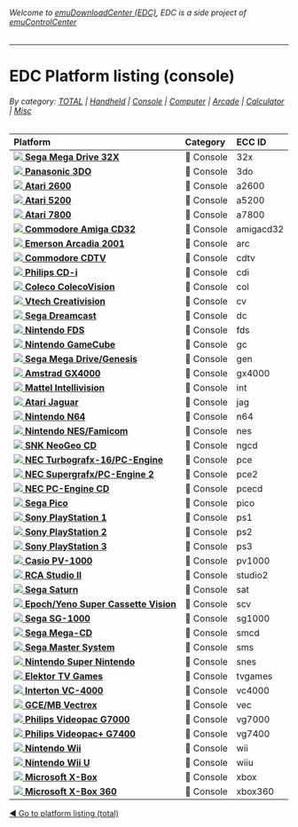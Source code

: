 ###### Welcome to [emuDownloadCenter (EDC)](https://github.com/PhoenixInteractiveNL/emuDownloadCenter/wiki/), EDC is a side project of [emuControlCenter](https://github.com/PhoenixInteractiveNL/emuControlCenter/wiki/)
***
# EDC Platform listing (console)

###### By category: [TOTAL](https://github.com/PhoenixInteractiveNL/emuDownloadCenter/wiki/EDC-Platform-List) | [Handheld](https://github.com/PhoenixInteractiveNL/emuDownloadCenter/wiki/EDC-Platform-List-Handheld) | [Console](https://github.com/PhoenixInteractiveNL/emuDownloadCenter/wiki/EDC-Platform-List-Console) | [Computer](https://github.com/PhoenixInteractiveNL/emuDownloadCenter/wiki/EDC-Platform-List-Computer) | [Arcade](https://github.com/PhoenixInteractiveNL/emuDownloadCenter/wiki/EDC-Platform-List-Arcade) | [Calculator](https://github.com/PhoenixInteractiveNL/emuDownloadCenter/wiki/EDC-Platform-List-Calculator) | [Misc](https://github.com/PhoenixInteractiveNL/emuDownloadCenter/wiki/EDC-Platform-List-Misc)

| Platform | Category | ECC ID |
|:---------|:---------|:-------|
| [![](https://raw.githubusercontent.com/wiki/PhoenixInteractiveNL/emuDownloadCenter/images_platform/ecc_32x_nav.png) **Sega Mega Drive 32X**](https://github.com/PhoenixInteractiveNL/emuDownloadCenter/wiki/Platform-32x) | :fax: Console | 32x |
| [![](https://raw.githubusercontent.com/wiki/PhoenixInteractiveNL/emuDownloadCenter/images_platform/ecc_3do_nav.png) **Panasonic 3DO**](https://github.com/PhoenixInteractiveNL/emuDownloadCenter/wiki/Platform-3do) | :fax: Console | 3do |
| [![](https://raw.githubusercontent.com/wiki/PhoenixInteractiveNL/emuDownloadCenter/images_platform/ecc_a2600_nav.png) **Atari 2600**](https://github.com/PhoenixInteractiveNL/emuDownloadCenter/wiki/Platform-a2600) | :fax: Console | a2600 |
| [![](https://raw.githubusercontent.com/wiki/PhoenixInteractiveNL/emuDownloadCenter/images_platform/ecc_a5200_nav.png) **Atari 5200**](https://github.com/PhoenixInteractiveNL/emuDownloadCenter/wiki/Platform-a5200) | :fax: Console | a5200 |
| [![](https://raw.githubusercontent.com/wiki/PhoenixInteractiveNL/emuDownloadCenter/images_platform/ecc_a7800_nav.png) **Atari 7800**](https://github.com/PhoenixInteractiveNL/emuDownloadCenter/wiki/Platform-a7800) | :fax: Console | a7800 |
| [![](https://raw.githubusercontent.com/wiki/PhoenixInteractiveNL/emuDownloadCenter/images_platform/ecc_amigacd32_nav.png) **Commodore Amiga CD32**](https://github.com/PhoenixInteractiveNL/emuDownloadCenter/wiki/Platform-amigacd32) | :fax: Console | amigacd32 |
| [![](https://raw.githubusercontent.com/wiki/PhoenixInteractiveNL/emuDownloadCenter/images_platform/ecc_arc_nav.png) **Emerson Arcadia 2001**](https://github.com/PhoenixInteractiveNL/emuDownloadCenter/wiki/Platform-arc) | :fax: Console | arc |
| [![](https://raw.githubusercontent.com/wiki/PhoenixInteractiveNL/emuDownloadCenter/images_platform/ecc_cdtv_nav.png) **Commodore CDTV**](https://github.com/PhoenixInteractiveNL/emuDownloadCenter/wiki/Platform-cdtv) | :fax: Console | cdtv |
| [![](https://raw.githubusercontent.com/wiki/PhoenixInteractiveNL/emuDownloadCenter/images_platform/ecc_cdi_nav.png) **Philips CD-i**](https://github.com/PhoenixInteractiveNL/emuDownloadCenter/wiki/Platform-cdi) | :fax: Console | cdi |
| [![](https://raw.githubusercontent.com/wiki/PhoenixInteractiveNL/emuDownloadCenter/images_platform/ecc_col_nav.png) **Coleco ColecoVision**](https://github.com/PhoenixInteractiveNL/emuDownloadCenter/wiki/Platform-col) | :fax: Console | col |
| [![](https://raw.githubusercontent.com/wiki/PhoenixInteractiveNL/emuDownloadCenter/images_platform/ecc_cv_nav.png) **Vtech Creativision**](https://github.com/PhoenixInteractiveNL/emuDownloadCenter/wiki/Platform-cv) | :fax: Console | cv |
| [![](https://raw.githubusercontent.com/wiki/PhoenixInteractiveNL/emuDownloadCenter/images_platform/ecc_dc_nav.png) **Sega Dreamcast**](https://github.com/PhoenixInteractiveNL/emuDownloadCenter/wiki/Platform-dc) | :fax: Console | dc |
| [![](https://raw.githubusercontent.com/wiki/PhoenixInteractiveNL/emuDownloadCenter/images_platform/ecc_fds_nav.png) **Nintendo FDS**](https://github.com/PhoenixInteractiveNL/emuDownloadCenter/wiki/Platform-fds) | :fax: Console | fds |
| [![](https://raw.githubusercontent.com/wiki/PhoenixInteractiveNL/emuDownloadCenter/images_platform/ecc_gc_nav.png) **Nintendo GameCube**](https://github.com/PhoenixInteractiveNL/emuDownloadCenter/wiki/Platform-gc) | :fax: Console | gc |
| [![](https://raw.githubusercontent.com/wiki/PhoenixInteractiveNL/emuDownloadCenter/images_platform/ecc_gen_nav.png) **Sega Mega Drive/Genesis**](https://github.com/PhoenixInteractiveNL/emuDownloadCenter/wiki/Platform-gen) | :fax: Console | gen |
| [![](https://raw.githubusercontent.com/wiki/PhoenixInteractiveNL/emuDownloadCenter/images_platform/ecc_gx4000_nav.png) **Amstrad GX4000**](https://github.com/PhoenixInteractiveNL/emuDownloadCenter/wiki/Platform-gx4000) | :fax: Console | gx4000 |
| [![](https://raw.githubusercontent.com/wiki/PhoenixInteractiveNL/emuDownloadCenter/images_platform/ecc_int_nav.png) **Mattel Intellivision**](https://github.com/PhoenixInteractiveNL/emuDownloadCenter/wiki/Platform-int) | :fax: Console | int |
| [![](https://raw.githubusercontent.com/wiki/PhoenixInteractiveNL/emuDownloadCenter/images_platform/ecc_jag_nav.png) **Atari Jaguar**](https://github.com/PhoenixInteractiveNL/emuDownloadCenter/wiki/Platform-jag) | :fax: Console | jag |
| [![](https://raw.githubusercontent.com/wiki/PhoenixInteractiveNL/emuDownloadCenter/images_platform/ecc_n64_nav.png) **Nintendo N64**](https://github.com/PhoenixInteractiveNL/emuDownloadCenter/wiki/Platform-n64) | :fax: Console | n64 |
| [![](https://raw.githubusercontent.com/wiki/PhoenixInteractiveNL/emuDownloadCenter/images_platform/ecc_nes_nav.png) **Nintendo NES/Famicom**](https://github.com/PhoenixInteractiveNL/emuDownloadCenter/wiki/Platform-nes) | :fax: Console | nes |
| [![](https://raw.githubusercontent.com/wiki/PhoenixInteractiveNL/emuDownloadCenter/images_platform/ecc_ngcd_nav.png) **SNK NeoGeo CD**](https://github.com/PhoenixInteractiveNL/emuDownloadCenter/wiki/Platform-ngcd) | :fax: Console | ngcd |
| [![](https://raw.githubusercontent.com/wiki/PhoenixInteractiveNL/emuDownloadCenter/images_platform/ecc_pce_nav.png) **NEC Turbografx-16/PC-Engine**](https://github.com/PhoenixInteractiveNL/emuDownloadCenter/wiki/Platform-pce) | :fax: Console | pce |
| [![](https://raw.githubusercontent.com/wiki/PhoenixInteractiveNL/emuDownloadCenter/images_platform/ecc_pce2_nav.png) **NEC Supergrafx/PC-Engine 2**](https://github.com/PhoenixInteractiveNL/emuDownloadCenter/wiki/Platform-pce2) | :fax: Console | pce2 |
| [![](https://raw.githubusercontent.com/wiki/PhoenixInteractiveNL/emuDownloadCenter/images_platform/ecc_pcecd_nav.png) **NEC PC-Engine CD**](https://github.com/PhoenixInteractiveNL/emuDownloadCenter/wiki/Platform-pcecd) | :fax: Console | pcecd |
| [![](https://raw.githubusercontent.com/wiki/PhoenixInteractiveNL/emuDownloadCenter/images_platform/ecc_pico_nav.png) **Sega Pico**](https://github.com/PhoenixInteractiveNL/emuDownloadCenter/wiki/Platform-pico) | :fax: Console | pico |
| [![](https://raw.githubusercontent.com/wiki/PhoenixInteractiveNL/emuDownloadCenter/images_platform/ecc_ps1_nav.png) **Sony PlayStation 1**](https://github.com/PhoenixInteractiveNL/emuDownloadCenter/wiki/Platform-ps1) | :fax: Console | ps1 |
| [![](https://raw.githubusercontent.com/wiki/PhoenixInteractiveNL/emuDownloadCenter/images_platform/ecc_ps2_nav.png) **Sony PlayStation 2**](https://github.com/PhoenixInteractiveNL/emuDownloadCenter/wiki/Platform-ps2) | :fax: Console | ps2 |
| [![](https://raw.githubusercontent.com/wiki/PhoenixInteractiveNL/emuDownloadCenter/images_platform/ecc_ps3_nav.png) **Sony PlayStation 3**](https://github.com/PhoenixInteractiveNL/emuDownloadCenter/wiki/Platform-ps3) | :fax: Console | ps3 |
| [![](https://raw.githubusercontent.com/wiki/PhoenixInteractiveNL/emuDownloadCenter/images_platform/ecc_pv1000_nav.png) **Casio PV-1000**](https://github.com/PhoenixInteractiveNL/emuDownloadCenter/wiki/Platform-pv1000) | :fax: Console | pv1000 |
| [![](https://raw.githubusercontent.com/wiki/PhoenixInteractiveNL/emuDownloadCenter/images_platform/ecc_studio2_nav.png) **RCA Studio II**](https://github.com/PhoenixInteractiveNL/emuDownloadCenter/wiki/Platform-studio2) | :fax: Console | studio2 |
| [![](https://raw.githubusercontent.com/wiki/PhoenixInteractiveNL/emuDownloadCenter/images_platform/ecc_sat_nav.png) **Sega Saturn**](https://github.com/PhoenixInteractiveNL/emuDownloadCenter/wiki/Platform-sat) | :fax: Console | sat |
| [![](https://raw.githubusercontent.com/wiki/PhoenixInteractiveNL/emuDownloadCenter/images_platform/ecc_scv_nav.png) **Epoch/Yeno Super Cassette Vision**](https://github.com/PhoenixInteractiveNL/emuDownloadCenter/wiki/Platform-scv) | :fax: Console | scv |
| [![](https://raw.githubusercontent.com/wiki/PhoenixInteractiveNL/emuDownloadCenter/images_platform/ecc_sg1000_nav.png) **Sega SG-1000**](https://github.com/PhoenixInteractiveNL/emuDownloadCenter/wiki/Platform-sg1000) | :fax: Console | sg1000 |
| [![](https://raw.githubusercontent.com/wiki/PhoenixInteractiveNL/emuDownloadCenter/images_platform/ecc_smcd_nav.png) **Sega Mega-CD**](https://github.com/PhoenixInteractiveNL/emuDownloadCenter/wiki/Platform-smcd) | :fax: Console | smcd |
| [![](https://raw.githubusercontent.com/wiki/PhoenixInteractiveNL/emuDownloadCenter/images_platform/ecc_sms_nav.png) **Sega Master System**](https://github.com/PhoenixInteractiveNL/emuDownloadCenter/wiki/Platform-sms) | :fax: Console | sms |
| [![](https://raw.githubusercontent.com/wiki/PhoenixInteractiveNL/emuDownloadCenter/images_platform/ecc_snes_nav.png) **Nintendo Super Nintendo**](https://github.com/PhoenixInteractiveNL/emuDownloadCenter/wiki/Platform-snes) | :fax: Console | snes |
| [![](https://raw.githubusercontent.com/wiki/PhoenixInteractiveNL/emuDownloadCenter/images_platform/ecc_tvgames_nav.png) **Elektor TV Games**](https://github.com/PhoenixInteractiveNL/emuDownloadCenter/wiki/Platform-tvgames) | :fax: Console | tvgames |
| [![](https://raw.githubusercontent.com/wiki/PhoenixInteractiveNL/emuDownloadCenter/images_platform/ecc_vc4000_nav.png) **Interton VC-4000**](https://github.com/PhoenixInteractiveNL/emuDownloadCenter/wiki/Platform-vc4000) | :fax: Console | vc4000 |
| [![](https://raw.githubusercontent.com/wiki/PhoenixInteractiveNL/emuDownloadCenter/images_platform/ecc_vec_nav.png) **GCE/MB Vectrex**](https://github.com/PhoenixInteractiveNL/emuDownloadCenter/wiki/Platform-vec) | :fax: Console | vec |
| [![](https://raw.githubusercontent.com/wiki/PhoenixInteractiveNL/emuDownloadCenter/images_platform/ecc_vg7000_nav.png) **Philips Videopac G7000**](https://github.com/PhoenixInteractiveNL/emuDownloadCenter/wiki/Platform-vg7000) | :fax: Console | vg7000 |
| [![](https://raw.githubusercontent.com/wiki/PhoenixInteractiveNL/emuDownloadCenter/images_platform/ecc_vg7400_nav.png) **Philips Videopac+ G7400**](https://github.com/PhoenixInteractiveNL/emuDownloadCenter/wiki/Platform-vg7400) | :fax: Console | vg7400 |
| [![](https://raw.githubusercontent.com/wiki/PhoenixInteractiveNL/emuDownloadCenter/images_platform/ecc_wii_nav.png) **Nintendo Wii**](https://github.com/PhoenixInteractiveNL/emuDownloadCenter/wiki/Platform-wii) | :fax: Console | wii |
| [![](https://raw.githubusercontent.com/wiki/PhoenixInteractiveNL/emuDownloadCenter/images_platform/ecc_wiiu_nav.png) **Nintendo Wii U**](https://github.com/PhoenixInteractiveNL/emuDownloadCenter/wiki/Platform-wiiu) | :fax: Console | wiiu |
| [![](https://raw.githubusercontent.com/wiki/PhoenixInteractiveNL/emuDownloadCenter/images_platform/ecc_xbox_nav.png) **Microsoft X-Box**](https://github.com/PhoenixInteractiveNL/emuDownloadCenter/wiki/Platform-xbox) | :fax: Console | xbox |
| [![](https://raw.githubusercontent.com/wiki/PhoenixInteractiveNL/emuDownloadCenter/images_platform/ecc_xbox360_nav.png) **Microsoft X-Box 360**](https://github.com/PhoenixInteractiveNL/emuDownloadCenter/wiki/Platform-xbox360) | :fax: Console | xbox360 |

[:arrow_backward: Go to platform listing (total)](https://github.com/PhoenixInteractiveNL/emuDownloadCenter/wiki/EDC-Platform-List)
